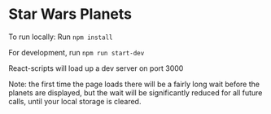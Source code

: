 # Star Wars Planets


To run locally:
Run `npm install`

For development, run `npm run start-dev`

React-scripts will load up a dev server on port 3000

Note: the first time the page loads there will be a fairly long wait before the planets are displayed, but the wait will be significantly reduced for all future calls, until your local storage is cleared. 

